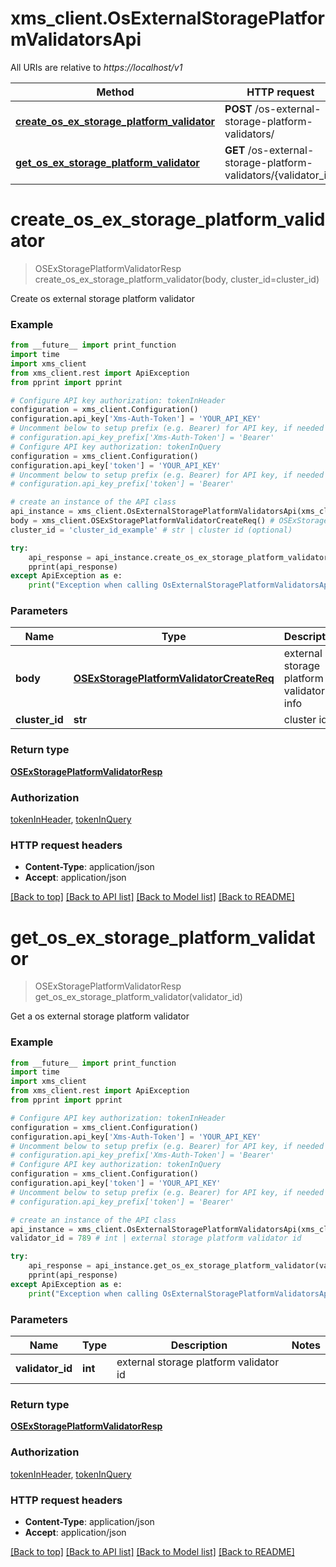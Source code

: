 # xms_client.OsExternalStoragePlatformValidatorsApi

All URIs are relative to *https://localhost/v1*

Method | HTTP request | Description
------------- | ------------- | -------------
[**create_os_ex_storage_platform_validator**](OsExternalStoragePlatformValidatorsApi.md#create_os_ex_storage_platform_validator) | **POST** /os-external-storage-platform-validators/ | 
[**get_os_ex_storage_platform_validator**](OsExternalStoragePlatformValidatorsApi.md#get_os_ex_storage_platform_validator) | **GET** /os-external-storage-platform-validators/{validator_id} | 


# **create_os_ex_storage_platform_validator**
> OSExStoragePlatformValidatorResp create_os_ex_storage_platform_validator(body, cluster_id=cluster_id)



Create os external storage platform validator

### Example
```python
from __future__ import print_function
import time
import xms_client
from xms_client.rest import ApiException
from pprint import pprint

# Configure API key authorization: tokenInHeader
configuration = xms_client.Configuration()
configuration.api_key['Xms-Auth-Token'] = 'YOUR_API_KEY'
# Uncomment below to setup prefix (e.g. Bearer) for API key, if needed
# configuration.api_key_prefix['Xms-Auth-Token'] = 'Bearer'
# Configure API key authorization: tokenInQuery
configuration = xms_client.Configuration()
configuration.api_key['token'] = 'YOUR_API_KEY'
# Uncomment below to setup prefix (e.g. Bearer) for API key, if needed
# configuration.api_key_prefix['token'] = 'Bearer'

# create an instance of the API class
api_instance = xms_client.OsExternalStoragePlatformValidatorsApi(xms_client.ApiClient(configuration))
body = xms_client.OSExStoragePlatformValidatorCreateReq() # OSExStoragePlatformValidatorCreateReq | external storage platform validator info
cluster_id = 'cluster_id_example' # str | cluster id (optional)

try:
    api_response = api_instance.create_os_ex_storage_platform_validator(body, cluster_id=cluster_id)
    pprint(api_response)
except ApiException as e:
    print("Exception when calling OsExternalStoragePlatformValidatorsApi->create_os_ex_storage_platform_validator: %s\n" % e)
```

### Parameters

Name | Type | Description  | Notes
------------- | ------------- | ------------- | -------------
 **body** | [**OSExStoragePlatformValidatorCreateReq**](OSExStoragePlatformValidatorCreateReq.md)| external storage platform validator info | 
 **cluster_id** | **str**| cluster id | [optional] 

### Return type

[**OSExStoragePlatformValidatorResp**](OSExStoragePlatformValidatorResp.md)

### Authorization

[tokenInHeader](../README.md#tokenInHeader), [tokenInQuery](../README.md#tokenInQuery)

### HTTP request headers

 - **Content-Type**: application/json
 - **Accept**: application/json

[[Back to top]](#) [[Back to API list]](../README.md#documentation-for-api-endpoints) [[Back to Model list]](../README.md#documentation-for-models) [[Back to README]](../README.md)

# **get_os_ex_storage_platform_validator**
> OSExStoragePlatformValidatorResp get_os_ex_storage_platform_validator(validator_id)



Get a os external storage platform validator

### Example
```python
from __future__ import print_function
import time
import xms_client
from xms_client.rest import ApiException
from pprint import pprint

# Configure API key authorization: tokenInHeader
configuration = xms_client.Configuration()
configuration.api_key['Xms-Auth-Token'] = 'YOUR_API_KEY'
# Uncomment below to setup prefix (e.g. Bearer) for API key, if needed
# configuration.api_key_prefix['Xms-Auth-Token'] = 'Bearer'
# Configure API key authorization: tokenInQuery
configuration = xms_client.Configuration()
configuration.api_key['token'] = 'YOUR_API_KEY'
# Uncomment below to setup prefix (e.g. Bearer) for API key, if needed
# configuration.api_key_prefix['token'] = 'Bearer'

# create an instance of the API class
api_instance = xms_client.OsExternalStoragePlatformValidatorsApi(xms_client.ApiClient(configuration))
validator_id = 789 # int | external storage platform validator id

try:
    api_response = api_instance.get_os_ex_storage_platform_validator(validator_id)
    pprint(api_response)
except ApiException as e:
    print("Exception when calling OsExternalStoragePlatformValidatorsApi->get_os_ex_storage_platform_validator: %s\n" % e)
```

### Parameters

Name | Type | Description  | Notes
------------- | ------------- | ------------- | -------------
 **validator_id** | **int**| external storage platform validator id | 

### Return type

[**OSExStoragePlatformValidatorResp**](OSExStoragePlatformValidatorResp.md)

### Authorization

[tokenInHeader](../README.md#tokenInHeader), [tokenInQuery](../README.md#tokenInQuery)

### HTTP request headers

 - **Content-Type**: application/json
 - **Accept**: application/json

[[Back to top]](#) [[Back to API list]](../README.md#documentation-for-api-endpoints) [[Back to Model list]](../README.md#documentation-for-models) [[Back to README]](../README.md)

